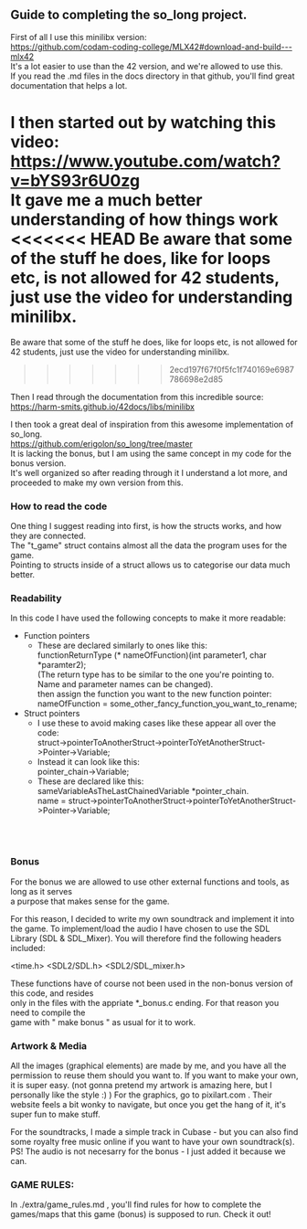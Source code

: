 ## Guide to completing the so_long project.

First of all I use this minilibx version: \
https://github.com/codam-coding-college/MLX42#download-and-build---mlx42 \
It's a lot easier to use than the 42 version, and we're allowed to use this. \
If you read the .md files in the docs directory in that github, you'll find great documentation that helps a lot.

I then started out by watching this video: \
https://www.youtube.com/watch?v=bYS93r6U0zg \
It gave me a much better understanding of how things work \
<<<<<<< HEAD
Be aware that some of the stuff he does, like for loops etc, is not allowed for 42 students, just use the video for understanding minilibx.
=======
Be aware that some of the stuff he does, like for loops etc, is not allowed for 42 students, just use the video for understanding minilibx. 
>>>>>>> 2ecd197f67f0f5fc1f740169e6987786698e2d85

Then I read through the documentation from this incredible source: \
https://harm-smits.github.io/42docs/libs/minilibx

I then took a great deal of inspiration from this awesome implementation of so_long. \
https://github.com/erigolon/so_long/tree/master \
It is lacking the bonus, but I am using the same concept in my code for the bonus version. \
It's well organized so after reading through it I understand a lot more, and proceeded to make my own version from this.

### How to read the code
One thing I suggest reading into first, is how the structs works, and how they are connected. \
The "t_game" struct contains almost all the data the program uses for the game. \
Pointing to structs inside of a struct allows us to categorise our data much better.



### Readability

In this code I have used the following concepts to make it more readable:

* Function pointers
	- These are declared similarly to ones like this: \
	functionReturnType (* nameOfFunction)(int parameter1, char *paramter2); \
	(The return type has to be similar to the one you're pointing to. Name and parameter names can be changed). \
	then assign the function you want to the new function pointer: \
	nameOfFunction = some_other_fancy_function_you_want_to_rename;
* Struct pointers
	- I use these to avoid making cases like these appear all over the code: \
	struct->pointerToAnotherStruct->pointerToYetAnotherStruct->Pointer->Variable;
	- Instead it can look like this: \
	pointer_chain->Variable;
	- These are declared like this: \
	sameVariableAsTheLastChainedVariable	*pointer_chain. \
	name = struct->pointerToAnotherStruct->pointerToYetAnotherStruct->Pointer->Variable;

<br>
<br>

### Bonus

For the bonus we are allowed to use other external functions and tools, as long as it serves \
a purpose that makes sense for the game.

For this reason, I decided to write my own soundtrack and implement it into the game.
To implement/load the audio I have chosen to use the SDL Library (SDL & SDL_Mixer).
You will therefore find the following headers included:

<time.h>
<SDL2/SDL.h>
<SDL2/SDL_mixer.h>

These functions have of course not been used in the non-bonus version of this code, and resides \
only in the files with the appriate *_bonus.c ending. For that reason you need to compile the \
game with " make bonus " as usual for it to work.

### Artwork & Media

All the images (graphical elements) are made by me, and you have all the permission to reuse them should you want to.
If you want to make your own, it is super easy. (not gonna pretend my artwork is amazing here, but I personally like the style :) )
For the graphics, go to pixilart.com . Their website feels a bit wonky to navigate, but once you get the hang of it, it's super fun to make stuff.

For the soundtracks, I made a simple track in Cubase - but you can also find some royalty free music online if you want to have your own soundtrack(s).
PS! The audio is not necesarry for the bonus - I just added it because we can.

### GAME RULES:

In ./extra/game_rules.md , you'll find rules for how to complete the games/maps that this game (bonus) is supposed to run. Check it out!
